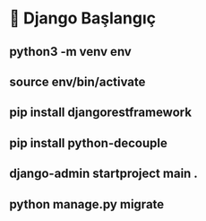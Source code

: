 # 🐢 Django Başlangıç

##

## python3 -m venv env

## source env/bin/activate

## pip install djangorestframework

## pip install python-decouple

## django-admin startproject main .

## python manage.py migrate
